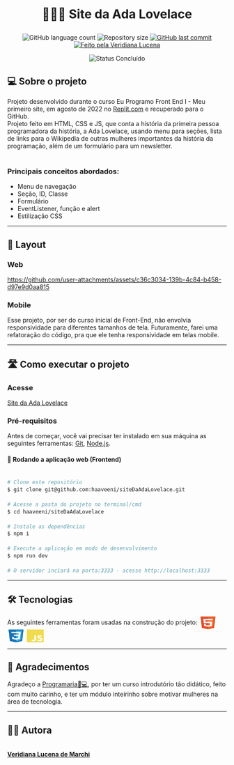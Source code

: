 # <p align="center">👩🏻📜 Site da Ada Lovelace

<p align="center">
  <img alt="GitHub language count" src="https://img.shields.io/github/languages/count/haaveeni/siteDaAdaLovelace?color=%23b21104">

  <img alt="Repository size" src="https://img.shields.io/github/repo-size/haaveeni%2FsiteDaAdaLovelace?color=%23b21104">
  
  <a href="https://github.com/haaveeni/siteDaAdaLovelace/commits/main">
    <img alt="GitHub last commit" src="https://img.shields.io/github/last-commit/haaveeni/siteDaAdaLovelace?color=%23b21104">
  </a>
  
   <a href="">
    <img alt="Feito pela Veridiana Lucena" src="https://img.shields.io/badge/feito%20por%20-Veridiana-b21104">
   </a>

<p align="center">
	<!-- 	<img alt="Status Em Desenvolvimento" src="https://img.shields.io/badge/STATUS-EM%20DESENVOLVIMENTO-green"> -->
<img alt="Status Concluído" src="https://img.shields.io/badge/STATUS-CONCLU%C3%8DDO-brightgreen">
</p>

## 💻 Sobre o projeto

Projeto desenvolvido durante o curso Eu Programo Front End I - Meu primeiro site, em agosto de 2022 no <a href="https://replit.com/@VeriL">Replit.com</a> e recuperado para o GitHub.<br/>
Projeto feito em HTML, CSS e JS, que conta a história da primeira pessoa programadora da história, a Ada Lovelace, usando menu para seções, lista de links para o Wikipedia de outras mulheres importantes da história da programação, além de um formulário para um newsletter.<br/><br/>
### Principais conceitos abordados:
<ul>
	<li>Menu de navegação</li>
	<li>Seção, ID, Classe</li>
	<li>Formulário</li>
	<li>EventListener, função e alert</li>
	<li>Estilização CSS</li>
</ul>

---

## 🎨 Layout

### Web

https://github.com/user-attachments/assets/c36c3034-139b-4c84-b458-d97e9d0aa815

### Mobile
Esse projeto, por ser do curso inicial de Front-End, não envolvia responsividade para diferentes tamanhos de tela. Futuramente, farei uma refatoração do código, pra que ele tenha responsividade em telas mobile.

---

## 🛣️ Como executar o projeto

### Acesse
<a href="https://haaveeni.github.io/siteDaAdaLovelace/">Site da Ada Lovelace</a>

### Pré-requisitos
Antes de começar, você vai precisar ter instalado em sua máquina as seguintes ferramentas:
[Git](https://git-scm.com), [Node.js](https://nodejs.org/en/). 

#### 🧭 Rodando a aplicação web (Frontend)

```bash

# Clone este repositório
$ git clone git@github.com:haaveeni/siteDaAdaLovelace.git

# Acesse a pasta do projeto no terminal/cmd
$ cd haaveeni/siteDaAdaLovelace

# Instale as dependências
$ npm i

# Execute a aplicação em modo de desenvolvimento
$ npm run dev

# O servidor inciará na porta:3333 - acesse http://localhost:3333 

```

---

## 🛠 Tecnologias

As seguintes ferramentas foram usadas na construção do projeto:
<a href = "https://developer.mozilla.org/en-US/docs/Web/HTML"><img align="center" alt="HTML" height="30" width="40" src="https://raw.githubusercontent.com/devicons/devicon/master/icons/html5/html5-original.svg"></a>
<a href = "https://developer.mozilla.org/en-US/docs/Web/CSS"><img align="center" alt="CSS" height="30" width="40" src="https://raw.githubusercontent.com/devicons/devicon/master/icons/css3/css3-original.svg"></a>
<a href = "https://developer.mozilla.org/en-US/docs/Web/JavaScript"><img align="center" alt="JavaScript" height="30" width="40" src="https://raw.githubusercontent.com/devicons/devicon/master/icons/javascript/javascript-plain.svg"></a>

---

## 🤝 Agradecimentos
Agradeço a <a href="https://github.com/programaria">Programaria💜💻</a>, por ter um curso introdutório tão didático, feito com muito carinho, e ter um módulo inteirinho sobre motivar mulheres na área de tecnologia.

---

## 👩🏻 Autora

<a href="https://www.linkedin.com/in/veridiana-lucena/">
 <img src="https://media.licdn.com/dms/image/D4D03AQE7TU2xzZdMtQ/profile-displayphoto-shrink_200_200/0/1715875083059?e=1727308800&v=beta&t=IMNulLJ8nfCxPci-BR6WRLSwNtphIVhohpEqlGyt9QI" width="100px;" alt=""/>
 <br />
 <b>Veridiana Lucena de Marchi</b></a>
 <br />

